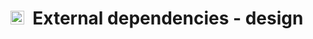 # <img src="https://king.nuigalway.ie/cobratoolbox/img/icon_design.png" height="22px">&nbsp;&nbsp;External dependencies - design
